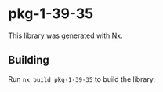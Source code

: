 # pkg-1-39-35

This library was generated with [Nx](https://nx.dev).

## Building

Run `nx build pkg-1-39-35` to build the library.
